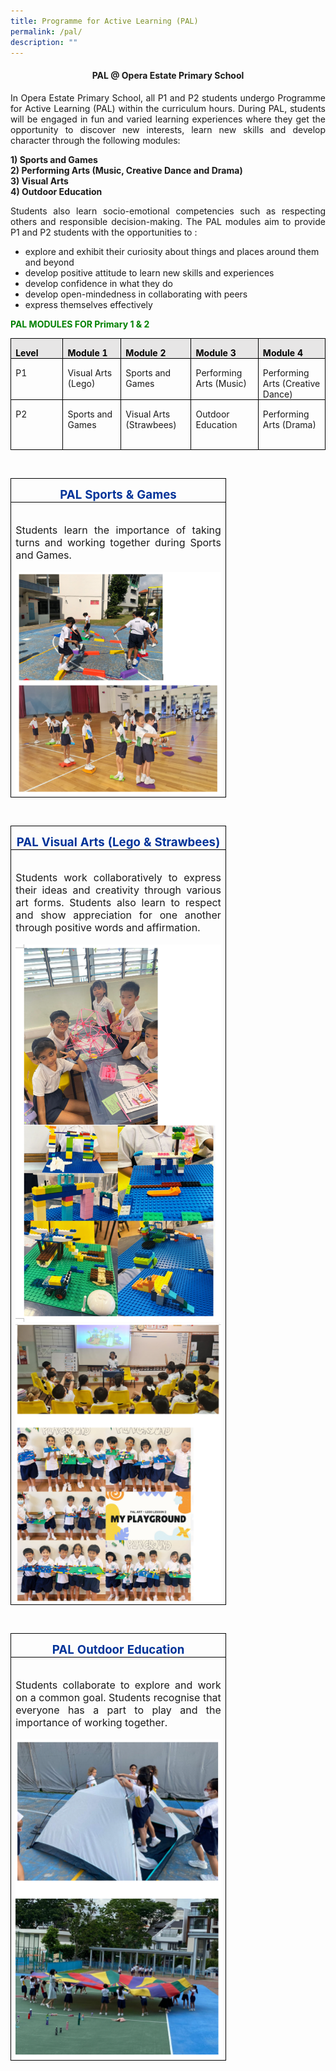 ```yaml
---
title: Programme for Active Learning (PAL)
permalink: /pal/
description: ""
---
```

<h4 align="center">PAL @ Opera Estate Primary School</h4>

<p align="justify">In Opera Estate Primary School, all P1 and P2 students undergo Programme for Active Learning (PAL) within the curriculum hours. During PAL, students will be engaged in fun and varied learning experiences where they get the opportunity to discover new interests, learn new skills and develop character through the following modules:</p><b>1) Sports and Games<br>2) Performing Arts (Music, Creative Dance and Drama)<br>3) Visual Arts<br>4) Outdoor Education </b><p></p>

<p align="justify">Students also learn socio-emotional competencies such as respecting others and responsible decision-making. The PAL modules aim to provide P1 and P2 students with the opportunities to : </p><ul>
<li>explore and exhibit their curiosity about things and places around them and beyond </li>
<li>develop positive attitude to learn new skills and experiences</li>
<li>develop confidence in what they do</li>
	<li>develop open-mindedness in collaborating with peers </li>
	<li>express themselves effectively</li>
</ul><p></p>

<p style="color:green;"><b>PAL MODULES FOR Primary 1 &amp; 2</b></p>
         <!-- /\* Font Definitions \*/ @font-face {font-family:Latha; panose-1:2 0 4 0 0 0 0 0 0 0; mso-font-charset:0; mso-generic-font-family:swiss; mso-font-pitch:variable; mso-font-signature:1048579 0 0 0 1 0;} @font-face {font-family:"Cambria Math"; panose-1:2 4 5 3 5 4 6 3 2 4; mso-font-charset:0; mso-generic-font-family:roman; mso-font-pitch:variable; mso-font-signature:3 0 0 0 1 0;} @font-face {font-family:DengXian; panose-1:2 1 6 0 3 1 1 1 1 1; mso-font-alt:等线; mso-font-charset:134; mso-generic-font-family:auto; mso-font-pitch:variable; mso-font-signature:-1610612033 953122042 22 0 262159 0;} @font-face {font-family:Calibri; panose-1:2 15 5 2 2 2 4 3 2 4; mso-font-charset:0; mso-generic-font-family:swiss; mso-font-pitch:variable; mso-font-signature:-469750017 -1073732485 9 0 511 0;} @font-face {font-family:"\\@DengXian"; panose-1:2 1 6 0 3 1 1 1 1 1; mso-font-charset:134; mso-generic-font-family:auto; mso-font-pitch:variable; mso-font-signature:-1610612033 953122042 22 0 262159 0;} /\* Style Definitions \*/ p.MsoNormal, li.MsoNormal, div.MsoNormal {mso-style-unhide:no; mso-style-qformat:yes; mso-style-parent:""; margin-top:0cm; margin-right:0cm; margin-bottom:8.0pt; margin-left:0cm; line-height:107%; mso-pagination:widow-orphan; font-size:11.0pt; font-family:"Calibri",sans-serif; mso-ascii-font-family:Calibri; mso-ascii-theme-font:minor-latin; mso-fareast-font-family:DengXian; mso-fareast-theme-font:minor-fareast; mso-hansi-font-family:Calibri; mso-hansi-theme-font:minor-latin; mso-bidi-font-family:Latha; mso-bidi-language:TA;} .MsoChpDefault {mso-style-type:export-only; mso-default-props:yes; font-family:"Calibri",sans-serif; mso-ascii-font-family:Calibri; mso-ascii-theme-font:minor-latin; mso-fareast-font-family:DengXian; mso-fareast-theme-font:minor-fareast; mso-hansi-font-family:Calibri; mso-hansi-theme-font:minor-latin; mso-bidi-font-family:Latha; mso-bidi-theme-font:minor-bidi; mso-bidi-language:TA;} .MsoPapDefault {mso-style-type:export-only; margin-bottom:8.0pt; line-height:107%;} @page WordSection1 {size:612.0pt 792.0pt; margin:72.0pt 72.0pt 72.0pt 72.0pt; mso-header-margin:36.0pt; mso-footer-margin:36.0pt; mso-paper-source:0;} div.WordSection1 {page:WordSection1;} -->

<table class="MsoTableGrid" border="1" cellspacing="0" cellpadding="0" style="border-collapse:collapse;border:none;mso-border-alt:solid windowtext .5pt;
 mso-yfti-tbllook:1184;mso-padding-alt:0cm 5.4pt 0cm 5.4pt"><tbody><tr style="mso-yfti-irow:0;mso-yfti-firstrow:yes"><td width="125" valign="top" style="width:93.5pt;border:solid windowtext 1.0pt;
  mso-border-alt:solid windowtext .5pt;background:#E7E6E6;mso-background-themecolor:
  background2;padding:0cm 5.4pt 0cm 5.4pt"><p class="MsoNormal" style="margin-bottom:0cm;text-align:justify;text-justify:
  inter-ideograph;line-height:normal"><b><span lang="EN-SG" style="mso-bidi-font-family:
  Calibri;mso-bidi-theme-font:minor-latin;color:black;mso-color-alt:windowtext;
  mso-ansi-language:EN-SG">Level</span></b><b><span lang="EN-SG" style="mso-bidi-font-family:Calibri;mso-bidi-theme-font:minor-latin;
  mso-ansi-language:EN-SG"></span></b></p></td><td width="125" valign="top" style="width:93.5pt;border:solid windowtext 1.0pt;
  border-left:none;mso-border-left-alt:solid windowtext .5pt;mso-border-alt:
  solid windowtext .5pt;background:#E7E6E6;mso-background-themecolor:background2;
  padding:0cm 5.4pt 0cm 5.4pt"><p class="MsoNormal" style="margin-bottom:0cm;text-align:justify;text-justify:
  inter-ideograph;line-height:normal"><b><span lang="EN-SG" style="mso-bidi-font-family:
  Calibri;mso-bidi-theme-font:minor-latin;color:black;mso-color-alt:windowtext;
  mso-ansi-language:EN-SG">Module 1</span></b><b><span lang="EN-SG" style="mso-bidi-font-family:Calibri;mso-bidi-theme-font:minor-latin;
  mso-ansi-language:EN-SG"></span></b></p></td><td width="125" valign="top" style="width:93.5pt;border:solid windowtext 1.0pt;
  border-left:none;mso-border-left-alt:solid windowtext .5pt;mso-border-alt:
  solid windowtext .5pt;background:#E7E6E6;mso-background-themecolor:background2;
  padding:0cm 5.4pt 0cm 5.4pt"><p class="MsoNormal" style="margin-bottom:0cm;text-align:justify;text-justify:
  inter-ideograph;line-height:normal"><b><span lang="EN-SG" style="mso-bidi-font-family:
  Calibri;mso-bidi-theme-font:minor-latin;color:black;mso-color-alt:windowtext;
  mso-ansi-language:EN-SG">Module 2</span></b><b><span lang="EN-SG" style="mso-bidi-font-family:Calibri;mso-bidi-theme-font:minor-latin;
  mso-ansi-language:EN-SG"></span></b></p></td><td width="125" valign="top" style="width:93.5pt;border:solid windowtext 1.0pt;
  border-left:none;mso-border-left-alt:solid windowtext .5pt;mso-border-alt:
  solid windowtext .5pt;background:#E7E6E6;mso-background-themecolor:background2;
  padding:0cm 5.4pt 0cm 5.4pt"><p class="MsoNormal" style="margin-bottom:0cm;text-align:justify;text-justify:
  inter-ideograph;line-height:normal"><b><span lang="EN-SG" style="mso-bidi-font-family:
  Calibri;mso-bidi-theme-font:minor-latin;color:black;mso-color-alt:windowtext;
  mso-ansi-language:EN-SG">Module 3</span></b><b><span lang="EN-SG" style="mso-bidi-font-family:Calibri;mso-bidi-theme-font:minor-latin;
  mso-ansi-language:EN-SG"></span></b></p></td><td width="125" valign="top" style="width:93.5pt;border:solid windowtext 1.0pt;
  border-left:none;mso-border-left-alt:solid windowtext .5pt;mso-border-alt:
  solid windowtext .5pt;background:#E7E6E6;mso-background-themecolor:background2;
  padding:0cm 5.4pt 0cm 5.4pt"><p class="MsoNormal" style="margin-bottom:0cm;text-align:justify;text-justify:
  inter-ideograph;line-height:normal"><b><span lang="EN-SG" style="mso-bidi-font-family:
  Calibri;mso-bidi-theme-font:minor-latin;color:black;mso-color-alt:windowtext;
  mso-ansi-language:EN-SG">Module 4</span></b><b><span lang="EN-SG" style="mso-bidi-font-family:Calibri;mso-bidi-theme-font:minor-latin;
  mso-ansi-language:EN-SG"></span></b></p></td></tr><tr style="mso-yfti-irow:1"><td width="125" valign="top" style="width:93.5pt;border:solid windowtext 1.0pt;
  border-top:none;mso-border-top-alt:solid windowtext .5pt;mso-border-alt:solid windowtext .5pt;
  padding:0cm 5.4pt 0cm 5.4pt"><p class="MsoNormal" style="margin-bottom:0cm;line-height:normal"><span lang="EN-SG" style="mso-bidi-font-family:Calibri;mso-bidi-theme-font:minor-latin;
  mso-ansi-language:EN-SG">P1</span></p></td><td width="125" valign="top" style="width:93.5pt;border-top:none;border-left:
  none;border-bottom:solid windowtext 1.0pt;border-right:solid windowtext 1.0pt;
  mso-border-top-alt:solid windowtext .5pt;mso-border-left-alt:solid windowtext .5pt;
  mso-border-alt:solid windowtext .5pt;padding:0cm 5.4pt 0cm 5.4pt"><p class="MsoNormal" style="margin-bottom:0cm;line-height:normal"><span lang="EN-SG" style="mso-bidi-font-family:Calibri;mso-bidi-theme-font:minor-latin;
  mso-ansi-language:EN-SG">Visual Arts (Lego)</span></p></td><td width="125" valign="top" style="width:93.5pt;border-top:none;border-left:
  none;border-bottom:solid windowtext 1.0pt;border-right:solid windowtext 1.0pt;
  mso-border-top-alt:solid windowtext .5pt;mso-border-left-alt:solid windowtext .5pt;
  mso-border-alt:solid windowtext .5pt;padding:0cm 5.4pt 0cm 5.4pt"><p class="MsoNormal" style="margin-bottom:0cm;line-height:normal"><span lang="EN-SG" style="mso-bidi-font-family:Calibri;mso-bidi-theme-font:minor-latin;
  mso-ansi-language:EN-SG">Sports and Games</span></p></td><td width="125" valign="top" style="width:93.5pt;border-top:none;border-left:
  none;border-bottom:solid windowtext 1.0pt;border-right:solid windowtext 1.0pt;
  mso-border-top-alt:solid windowtext .5pt;mso-border-left-alt:solid windowtext .5pt;
  mso-border-alt:solid windowtext .5pt;padding:0cm 5.4pt 0cm 5.4pt"><p class="MsoNormal" style="margin-bottom:0cm;line-height:normal"><span lang="EN-SG" style="mso-bidi-font-family:Calibri;mso-bidi-theme-font:minor-latin;
  mso-ansi-language:EN-SG">Performing Arts (Music)</span></p></td><td width="125" valign="top" style="width:93.5pt;border-top:none;border-left:
  none;border-bottom:solid windowtext 1.0pt;border-right:solid windowtext 1.0pt;
  mso-border-top-alt:solid windowtext .5pt;mso-border-left-alt:solid windowtext .5pt;
  mso-border-alt:solid windowtext .5pt;padding:0cm 5.4pt 0cm 5.4pt"><p class="MsoNormal" style="margin-bottom:0cm;line-height:normal"><span lang="EN-SG" style="mso-bidi-font-family:Calibri;mso-bidi-theme-font:minor-latin;
  mso-ansi-language:EN-SG">Performing Arts (Creative Dance)</span></p></td></tr><tr style="mso-yfti-irow:2;mso-yfti-lastrow:yes"><td width="125" valign="top" style="width:93.5pt;border:solid windowtext 1.0pt;
  border-top:none;mso-border-top-alt:solid windowtext .5pt;mso-border-alt:solid windowtext .5pt;
  padding:0cm 5.4pt 0cm 5.4pt"><p class="MsoNormal" style="margin-bottom:0cm;line-height:normal"><span lang="EN-SG" style="mso-bidi-font-family:Calibri;mso-bidi-theme-font:minor-latin;
  mso-ansi-language:EN-SG">P2</span></p></td><td width="125" valign="top" style="width:93.5pt;border-top:none;border-left:
  none;border-bottom:solid windowtext 1.0pt;border-right:solid windowtext 1.0pt;
  mso-border-top-alt:solid windowtext .5pt;mso-border-left-alt:solid windowtext .5pt;
  mso-border-alt:solid windowtext .5pt;padding:0cm 5.4pt 0cm 5.4pt"><p class="MsoNormal" style="margin-bottom:0cm;line-height:normal"><span lang="EN-SG" style="mso-bidi-font-family:Calibri;mso-bidi-theme-font:minor-latin;
  mso-ansi-language:EN-SG">Sports and Games</span></p></td><td width="125" valign="top" style="width:93.5pt;border-top:none;border-left:
  none;border-bottom:solid windowtext 1.0pt;border-right:solid windowtext 1.0pt;
  mso-border-top-alt:solid windowtext .5pt;mso-border-left-alt:solid windowtext .5pt;
  mso-border-alt:solid windowtext .5pt;padding:0cm 5.4pt 0cm 5.4pt"><p class="MsoNormal" style="margin-bottom:0cm;line-height:normal"><span lang="EN-SG" style="mso-bidi-font-family:Calibri;mso-bidi-theme-font:minor-latin;
  mso-ansi-language:EN-SG">Visual Arts (Strawbees)</span></p></td><td width="125" valign="top" style="width:93.5pt;border-top:none;border-left:
  none;border-bottom:solid windowtext 1.0pt;border-right:solid windowtext 1.0pt;
  mso-border-top-alt:solid windowtext .5pt;mso-border-left-alt:solid windowtext .5pt;
  mso-border-alt:solid windowtext .5pt;padding:0cm 5.4pt 0cm 5.4pt"><p class="MsoNormal" style="margin-bottom:0cm;line-height:normal"><span lang="EN-SG" style="mso-bidi-font-family:Calibri;mso-bidi-theme-font:minor-latin;
  mso-ansi-language:EN-SG">Outdoor Education</span></p><p class="MsoNormal" style="margin-bottom:0cm;line-height:normal"><span lang="EN-SG" style="mso-bidi-font-family:Calibri;mso-bidi-theme-font:minor-latin;
  mso-ansi-language:EN-SG">&nbsp;</span></p></td><td width="125" valign="top" style="width:93.5pt;border-top:none;border-left:
  none;border-bottom:solid windowtext 1.0pt;border-right:solid windowtext 1.0pt;
  mso-border-top-alt:solid windowtext .5pt;mso-border-left-alt:solid windowtext .5pt;
  mso-border-alt:solid windowtext .5pt;padding:0cm 5.4pt 0cm 5.4pt"><p class="MsoNormal" style="margin-bottom:0cm;line-height:normal"><span lang="EN-SG" style="mso-bidi-font-family:Calibri;mso-bidi-theme-font:minor-latin;
  mso-ansi-language:EN-SG">Performing Arts (Drama)</span></p></td></tr></tbody></table><br>
	
<table style="width:350.0pt;border-collapse:collapse;border:none;mso-border-alt:solid windowtext .5pt;
 mso-yfti-tbllook:1184;mso-padding-alt:0cm 5.4pt 0cm 5.4pt" width="657" cellpadding="0" cellspacing="0" border="1" class="MsoTableGrid"><tbody><tr style="mso-yfti-irow:0;mso-yfti-firstrow:yes;height:15.05pt"><td style="width:246.5pt;border:solid windowtext 1.0pt;
  mso-border-alt:solid windowtext .5pt;padding:0cm 5.4pt 0cm 5.4pt;height:15.05pt" valign="top" width="329"><p align="center" style="margin-bottom:0cm;line-height:normal"><b><span style="font-size:14.0pt;color:#003399;mso-ansi-language:EN-SG" lang="EN-SG">PAL Sports &amp; Games</span></b><span style="font-size:14.0pt"></span></p></td></tr><tr style="mso-yfti-irow:1;mso-yfti-lastrow:yes;height:166.1pt"><td style="width:246.5pt;border:solid windowtext 1.0pt;
  border-top:none;mso-border-top-alt:solid windowtext .5pt;mso-border-alt:solid windowtext .5pt;
  padding:0cm 5.4pt 0cm 5.4pt;height:166.1pt" valign="top" width="329"><p style="margin-bottom:0cm;text-align:justify;text-justify:
  inter-ideograph;line-height:normal"><span style="font-size:12.0pt"><br>Students learn the importance of taking turns and working together during Sports and Games. </span></p><br><img src="/images/mypal_3.png"></td></tr></tbody></table><br>

<table style="width:350.0pt;border-collapse:collapse;border:none;mso-border-alt:solid windowtext .5pt;
 mso-yfti-tbllook:1184;mso-padding-alt:0cm 5.4pt 0cm 5.4pt" width="657" cellpadding="0" cellspacing="0" border="1" class="MsoTableGrid"><tbody><tr style="mso-yfti-irow:0;mso-yfti-firstrow:yes;height:15.05pt"><td style="width:246.5pt;border:solid windowtext 1.0pt;
  mso-border-alt:solid windowtext .5pt;padding:0cm 5.4pt 0cm 5.4pt;height:15.05pt" valign="top" width="329"><p align="center" style="margin-bottom:0cm;line-height:normal"><b><span style="font-size:14.0pt;color:#003399;mso-ansi-language:EN-SG" lang="EN-SG">PAL Visual Arts (Lego &amp; Strawbees)</span></b><span style="font-size:14.0pt"></span></p></td></tr><tr style="mso-yfti-irow:1;mso-yfti-lastrow:yes;height:166.1pt"><td style="width:246.5pt;border:solid windowtext 1.0pt;
  border-top:none;mso-border-top-alt:solid windowtext .5pt;mso-border-alt:solid windowtext .5pt;
  padding:0cm 5.4pt 0cm 5.4pt;height:166.1pt" valign="top" width="329"><p style="margin-bottom:0cm;text-align:justify;text-justify:
  inter-ideograph;line-height:normal"><span style="font-size:12.0pt"><br>Students work collaboratively to express their ideas and creativity through various art forms. Students also learn to respect and show appreciation for one another through positive words and affirmation.</span></p><br><img src="/images/mypal_4.PNG"><img src="/images/mypal_5.PNG"></td></tr></tbody></table><br>
	
<table class="MsoTableGrid" border="1" cellspacing="0" cellpadding="0" width="657" style="width:350.0pt;border-collapse:collapse;border:none;mso-border-alt:solid windowtext .5pt;
 mso-yfti-tbllook:1184;mso-padding-alt:0cm 5.4pt 0cm 5.4pt"><tbody><tr style="mso-yfti-irow:0;mso-yfti-firstrow:yes;height:15.05pt"><td width="329" valign="top" style="width:246.5pt;border:solid windowtext 1.0pt;
  mso-border-alt:solid windowtext .5pt;padding:0cm 5.4pt 0cm 5.4pt;height:15.05pt"><p style="margin-bottom:0cm;line-height:normal" align="center"><b><span lang="EN-SG" style="font-size:14.0pt;color:#003399;mso-ansi-language:EN-SG">PAL Outdoor Education</span></b><span style="font-size:14.0pt"></span></p></td></tr><tr style="mso-yfti-irow:1;mso-yfti-lastrow:yes;height:166.1pt"><td width="329" valign="top" style="width:246.5pt;border:solid windowtext 1.0pt;
  border-top:none;mso-border-top-alt:solid windowtext .5pt;mso-border-alt:solid windowtext .5pt;
  padding:0cm 5.4pt 0cm 5.4pt;height:166.1pt"><p style="margin-bottom:0cm;text-align:justify;text-justify:
  inter-ideograph;line-height:normal"><span style="font-size:12.0pt"><br>Students collaborate to explore and work on a common goal. Students recognise that everyone has a part to play and the importance of working together.</span></p><br><img src="/images/mypal_6.PNG"></td></tr></tbody></table>